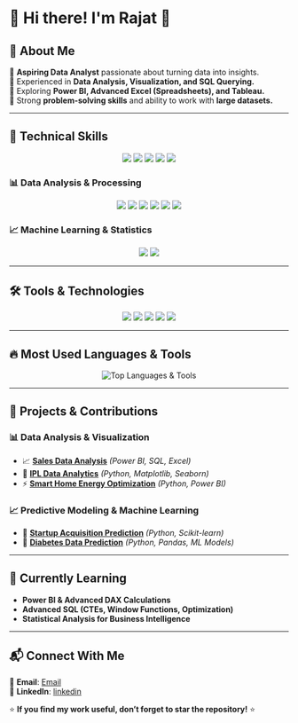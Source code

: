 # 👋 Hi there! I'm Rajat 🚀  

## 📌 About Me  
🔹 **Aspiring Data Analyst** passionate about turning data into insights.  
🔹 Experienced in **Data Analysis, Visualization, and SQL Querying.**  
🔹 Exploring **Power BI, Advanced Excel (Spreadsheets), and Tableau.**  
🔹 Strong **problem-solving skills** and ability to work with **large datasets.**  

---
## 🚀 Technical Skills  

<p align="center">
  <img src="https://img.shields.io/badge/Python-3670A0?style=for-the-badge&logo=python&logoColor=white" />
  <img src="https://img.shields.io/badge/SQL-4479A1?style=for-the-badge&logo=postgresql&logoColor=white" />
  <img src="https://img.shields.io/badge/Power%20BI-F2C811?style=for-the-badge&logo=power-bi&logoColor=black" />
  <img src="https://img.shields.io/badge/Tableau-E97627?style=for-the-badge&logo=tableau&logoColor=white" />
  <img src="https://img.shields.io/badge/Excel-217346?style=for-the-badge&logo=microsoft-excel&logoColor=white" />
</p>

### 📊 **Data Analysis & Processing**  
<p align="center">
  <img src="https://img.shields.io/badge/Pandas-150458?style=for-the-badge&logo=pandas&logoColor=white" />
  <img src="https://img.shields.io/badge/NumPy-013243?style=for-the-badge&logo=numpy&logoColor=white" />
  <img src="https://img.shields.io/badge/Matplotlib-11557C?style=for-the-badge&logo=matplotlib&logoColor=white" />
  <img src="https://img.shields.io/badge/Seaborn-008080?style=for-the-badge&logoColor=white" />
  <img src="https://img.shields.io/badge/ETL%20&%20Data%20Cleaning-FF6F00?style=for-the-badge&logo=data&logoColor=white" />
  <img src="https://img.shields.io/badge/Google%20Sheets%20Automation-34A853?style=for-the-badge&logo=google-sheets&logoColor=white" />
</p>

### 📈 **Machine Learning & Statistics**  
<p align="center">
  <img src="https://img.shields.io/badge/Scikit--Learn-F7931E?style=for-the-badge&logo=scikit-learn&logoColor=white" />
  <img src="https://img.shields.io/badge/Regression%20Models-FF6F00?style=for-the-badge&logo=ml&logoColor=white" />
</p>

---

## 🛠 Tools & Technologies  

<p align="center">
  <img src="https://img.shields.io/badge/Jupyter-F37626?style=for-the-badge&logo=jupyter&logoColor=white" />
  <img src="https://img.shields.io/badge/VS%20Code-007ACC?style=for-the-badge&logo=visual-studio-code&logoColor=white" />
  <img src="https://img.shields.io/badge/Git-F05032?style=for-the-badge&logo=git&logoColor=white" />
  <img src="https://img.shields.io/badge/GitHub-181717?style=for-the-badge&logo=github&logoColor=white" />
  <img src="https://img.shields.io/badge/APIs-02569B?style=for-the-badge&logo=json&logoColor=white" />
</p>

---

## 🔥 Most Used Languages & Tools  

<p align="center">
  <img src="https://github-readme-stats.vercel.app/api/top-langs/?username=rajatp3066&langs_count=8&layout=compact&theme=radical" alt="Top Languages & Tools" />
</p>



---

## 🚀 **Projects & Contributions**  

### 📊 **Data Analysis & Visualization**  
- 📈 [**Sales Data Analysis**](https://github.com/rajatp3066/Sales-Data-Analysis-Dashboard) _(Power BI, SQL, Excel)_  
- 🏏 [**IPL Data Analytics**](https://github.com/rajatp3066/ipl-data-eda) _(Python, Matplotlib, Seaborn)_  
- ⚡ [**Smart Home Energy Optimization**](https://github.com/rajatp3066/energy-optimization) _(Python, Power BI)_  

### 📈 **Predictive Modeling & Machine Learning**  
- 🚀 [**Startup Acquisition Prediction**](https://github.com/rajatp3066/startup-acquisition) _(Python, Scikit-learn)_  
- 🏥 [**Diabetes Data Prediction**](https://github.com/rajatp3066/diabetes-analysis) _(Python, Pandas, ML Models)_  

---

## 🌱 **Currently Learning**  
- **Power BI & Advanced DAX Calculations**  
- **Advanced SQL (CTEs, Window Functions, Optimization)**  
- **Statistical Analysis for Business Intelligence**  

---

## 📬 **Connect With Me**  
📧 **Email**: [Email](mailto:rajatk.patel@yahoo.com)  
💼 **LinkedIn**: [linkedin](https://linkedin.com/in/rp17)  

⭐ **If you find my work useful, don’t forget to star the repository!** ⭐  

